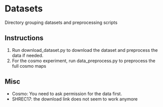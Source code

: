 # Datasets
Directory grouping datasets and preprocessing scripts
## Instructions
1. Run download_dataset.py to download the dataset and preprocess the data if needed.
2. For the cosmo experiment, run data_preprocess.py to preprocess the full cosmo maps
## Misc
* Cosmo: You need to ask permission for the data first.
* SHREC17: the download link does not seem to work anymore
